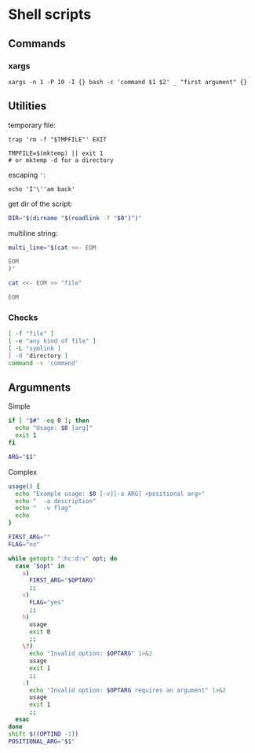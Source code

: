 Shell scripts
=============

Commands
--------

### xargs

```
xargs -n 1 -P 10 -I {} bash -c 'command $1 $2' _ "first argument" {}
```


Utilities
---------

temporary file:
```
trap 'rm -f "$TMPFILE"' EXIT

TMPFILE=$(mktemp) || exit 1
# or mktemp -d for a directory
```

escaping `'`:

```
echo 'I'\''am back'
```

get dir of the script:

```bash
DIR="$(dirname "$(readlink -f "$0")")"
```

multiline string:
```bash
multi_line="$(cat <<- EOM

EOM
)"

cat <<- EOM >> "file"

EOM
```

### Checks

```bash
[ -f "file" ]
[ -e "any kind of file" ]
[ -L "symlink ]
[ -d "directory ]
command -v 'command'
```

Argumnents
----------

Simple

```bash
if [ "$#" -eq 0 ]; then
  echo "Usage: $0 [arg]"
  exit 1
fi

ARG="$1"
```

Complex

```bash
usage() {
  echo "Example usage: $0 [-v][-a ARG] <positional arg>"
  echo "  -a description"
  echo "  -v flag"
  echo
}

FIRST_ARG=""
FLAG="no"

while getopts ":hc:d:v" opt; do
  case "$opt" in
    a)
      FIRST_ARG="$OPTARG"
      ;;
    v)
      FLAG="yes"
      ;;
    h)
      usage
      exit 0
      ;;
    \?)
      echo "Invalid option: $OPTARG" 1>&2
      usage
      exit 1
      ;;
    :)
      echo "Invalid option: $OPTARG requires an argument" 1>&2
      usage
      exit 1
      ;;
  esac
done
shift $((OPTIND -1))
POSITIONAL_ARG="$1"
```

